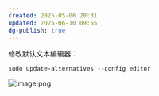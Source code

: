 ```yaml
---
created: 2025-05-06 20:31
updated: 2025-06-10 09:55
dg-publish: true
---
```

修改默认文本编辑器：
```
sudo update-alternatives --config editor
```

![image.png](https://picbed.guoyingwei.top/2025/05/202505062031449.png)
